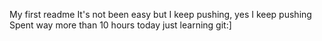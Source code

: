 My first readme
It's not been easy but I keep pushing, yes I keep pushing
Spent way more than 10 hours today just learning git:]
